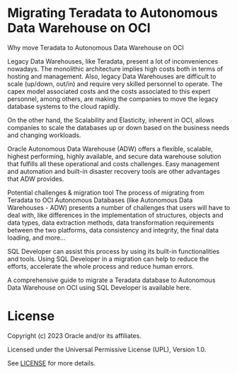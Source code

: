 # Migrating Teradata to Autonomous Data Warehouse on OCI
 
Why move Teradata to Autonomous Data Warehouse on OCI

Legacy Data Warehouses, like Teradata, present a lot of inconveniences nowadays. The monolithic architecture implies high costs both in terms of hosting and management. Also, legacy Data Warehouses are difficult to scale (up/down, out/in) and require very skilled personnel to operate. The capex model associated costs and the costs associated to this expert personnel, among others, are making the companies to move the legacy database systems to the cloud rapidly. 

On the other hand, the Scalability and Elasticity, inherent in OCI, allows companies to scale the databases up or down based on the business needs and changing workloads.

Oracle Autonomous Data Warehouse (ADW) offers a flexible, scalable, highest performing, highly available, and secure data warehouse solution that fulfills all these operational and costs challenges. Easy management and automation and built-in disaster recovery tools are other advantages that ADW provides.

Potential challenges & migration tool
The process of migrating from Teradata to OCI Autonomous Databases (like Autonomous Data Warehouses - ADW) presents a number of challenges that users will have to deal with, like differences in the implementation of structures, objects and data types, data extraction methods, data transformation requirements between the two platforms, data consistency and integrity, the final data loading, and more...

SQL Developer can assist this process by using its built-in functionalities and tools. Using SQL Developer in a migration can help to reduce the efforts, accelerate the whole process and reduce human errors.


A comprehensive guide to migrate a Teradata database to Autonomous Data Warehouse on OCI using SQL Developer is available here. 

# License
 
Copyright (c) 2023 Oracle and/or its affiliates.
 
Licensed under the Universal Permissive License (UPL), Version 1.0.
 
See [LICENSE](https://github.com/oracle-devrel/technology-engineering/blob/folder-structure/LICENSE) for more details.
 
